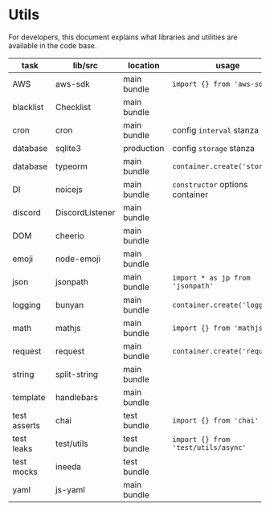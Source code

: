 # Utils

For developers, this document explains what libraries and utilities are available in the code base.

|          task |         lib/src | location    |                               usage |            notes |
| ------------- | --------------- | ----------- | ----------------------------------- | ---------------- |
|           AWS |         aws-sdk | main bundle |          `import {} from 'aws-sdk'` |                  |
|     blacklist |       Checklist | main bundle |                                     |       bot filter |
|          cron |            cron | main bundle |            config `interval` stanza |                  |
|      database |         sqlite3 |  production |             config `storage` stanza |                  |
|      database |         typeorm | main bundle |       `container.create('storage')` |       entity orm |
|            DI |         noicejs | main bundle |     `constructor` options container |                  |
|       discord | DiscordListener | main bundle |                                     |      bot service |
|           DOM |         cheerio | main bundle |                                     |                  |
|         emoji |      node-emoji | main bundle |                                     |    GFM `:emoji:` |
|          json |        jsonpath | main bundle |    `import * as jp from 'jsonpath'` |                  |
|       logging |          bunyan | main bundle |        `container.create('logger')` |           via DI |
|          math |          mathjs | main bundle |            `import {} from 'mathjs` |                  |
|       request |         request | main bundle |       `container.create('request')` |                  |
|        string |    split-string | main bundle |                                     | quotes, brackets |
|      template |      handlebars | main bundle |                                     |                  |
|  test asserts |            chai | test bundle |             `import {} from 'chai'` |                  |
|    test leaks |      test/utils | test bundle | `import {} from 'test/utils/async'` |    test wrappers |
|    test mocks |          ineeda | test bundle |                                     |                  |
|          yaml |         js-yaml | main bundle |                                     |    custom schema |
